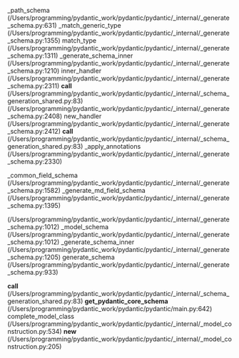 _path_schema (/Users/programming/pydantic_work/pydantic/pydantic/_internal/_generate_schema.py:631)
_match_generic_type (/Users/programming/pydantic_work/pydantic/pydantic/_internal/_generate_schema.py:1355)
match_type (/Users/programming/pydantic_work/pydantic/pydantic/_internal/_generate_schema.py:1311)
_generate_schema_inner (/Users/programming/pydantic_work/pydantic/pydantic/_internal/_generate_schema.py:1210)
inner_handler (/Users/programming/pydantic_work/pydantic/pydantic/_internal/_generate_schema.py:2311)
__call__ (/Users/programming/pydantic_work/pydantic/pydantic/_internal/_schema_generation_shared.py:83)
<lambda> (/Users/programming/pydantic_work/pydantic/pydantic/_internal/_generate_schema.py:2408)
new_handler (/Users/programming/pydantic_work/pydantic/pydantic/_internal/_generate_schema.py:2412)
__call__ (/Users/programming/pydantic_work/pydantic/pydantic/_internal/_schema_generation_shared.py:83)
_apply_annotations (/Users/programming/pydantic_work/pydantic/pydantic/_internal/_generate_schema.py:2330)

_common_field_schema (/Users/programming/pydantic_work/pydantic/pydantic/_internal/_generate_schema.py:1582)
_generate_md_field_schema (/Users/programming/pydantic_work/pydantic/pydantic/_internal/_generate_schema.py:1395)

<dictcomp> (/Users/programming/pydantic_work/pydantic/pydantic/_internal/_generate_schema.py:1012)
_model_schema (/Users/programming/pydantic_work/pydantic/pydantic/_internal/_generate_schema.py:1012)
_generate_schema_inner (/Users/programming/pydantic_work/pydantic/pydantic/_internal/_generate_schema.py:1205)
generate_schema (/Users/programming/pydantic_work/pydantic/pydantic/_internal/_generate_schema.py:933)

__call__ (/Users/programming/pydantic_work/pydantic/pydantic/_internal/_schema_generation_shared.py:83)
__get_pydantic_core_schema__ (/Users/programming/pydantic_work/pydantic/pydantic/main.py:642)
complete_model_class (/Users/programming/pydantic_work/pydantic/pydantic/_internal/_model_construction.py:534)
__new__ (/Users/programming/pydantic_work/pydantic/pydantic/_internal/_model_construction.py:205)